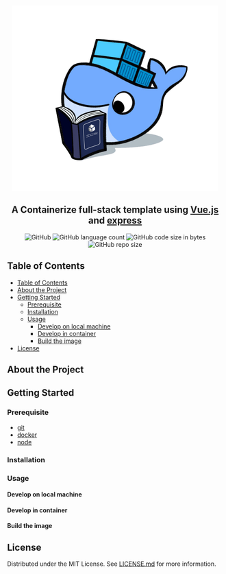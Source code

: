 <p align="center">
  <img src="images/logo.png">
</p>
<h2 align="center">A Containerize full-stack template using <a href="https://github.com/vuejs/vue">Vue.js</a> and <a href="https://github.com/expressjs/express">express</a></h2>

<p align="center">
<img alt="GitHub" src="https://img.shields.io/github/license/chutipon29301/containerize-vue-express-template">
<img alt="GitHub language count" src="https://img.shields.io/github/languages/count/chutipon29301/containerize-vue-express-template">
<img alt="GitHub code size in bytes" src="https://img.shields.io/github/languages/code-size/chutipon29301/containerize-vue-express-template">
<img alt="GitHub repo size" src="https://img.shields.io/github/repo-size/chutipon29301/containerize-vue-express-template">
</p>

## Table of Contents

- [Table of Contents](#table-of-contents)
- [About the Project](#about-the-project)
- [Getting Started](#getting-started)
  - [Prerequisite](#prerequisite)
  - [Installation](#installation)
  - [Usage](#usage)
    - [Develop on local machine](#develop-on-local-machine)
    - [Develop in container](#develop-in-container)
    - [Build the image](#build-the-image)
- [License](#license)

## About the Project

## Getting Started

### Prerequisite

- [git](docs/installGit.md)
- [docker](docs/installDocker.md)
- [node](docs/installNode.md)
  
### Installation

### Usage

#### Develop on local machine

#### Develop in container

#### Build the image

## License

Distributed under the MIT License. See [LICENSE.md](LICENSE.md) for more information.
